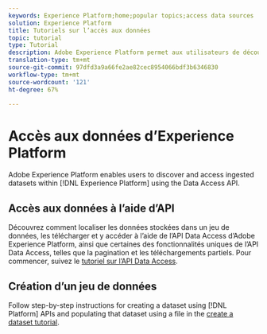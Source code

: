 ```yaml
---
keywords: Experience Platform;home;popular topics;access data sources
solution: Experience Platform
title: Tutoriels sur l’accès aux données
topic: tutorial
type: Tutorial
description: Adobe Experience Platform permet aux utilisateurs de découvrir les jeux de données ingérés et d’y accéder dans Experience Platform à l’aide de l’API Data Access.
translation-type: tm+mt
source-git-commit: 97dfd3a9a66fe2ae82cec8954066bdf3b6346830
workflow-type: tm+mt
source-wordcount: '121'
ht-degree: 67%

---
```



# Accès aux données d’Experience Platform

Adobe Experience Platform enables users to discover and access ingested datasets within [!DNL Experience Platform] using the Data Access API.

## Accès aux données à l’aide d’API

Découvrez comment localiser les données stockées dans un jeu de données, les télécharger et y accéder à l’aide de l’API Data Access d’Adobe Experience Platform, ainsi que certaines des fonctionnalités uniques de l’API Data Access, telles que la pagination et les téléchargements partiels. Pour commencer, suivez le [tutoriel sur l’API Data Access](../data-access/tutorials/dataset-data.md).

## Création d’un jeu de données

Follow step-by-step instructions for creating a dataset using [!DNL Platform] APIs and populating that dataset using a file in the [create a dataset tutorial](../catalog/datasets/create.md).